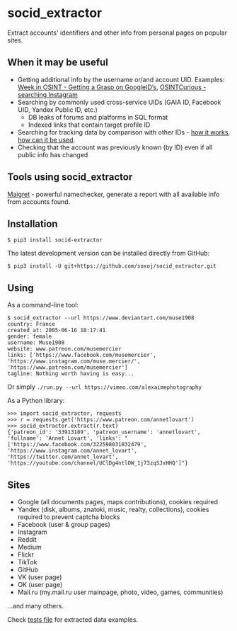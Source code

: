 # socid_extractor
Extract accounts' identifiers and other info from personal pages on popular sites.

## When it may be useful

- Getting additional info by the username or/and account UID. Examples: [Week in OSINT - Getting a Grasp on GoogleID’s](https://medium.com/week-in-osint/getting-a-grasp-on-googleids-77a8ab707e43), [OSINTCurious - searching Instagram](https://osintcurio.us/2019/10/01/searching-instagram-part-2/)
- Searching by commonly used cross-service UIDs (GAIA ID, Facebook UID, Yandex Public ID, etc.)
  - DB leaks of forums and platforms in SQL format
  - Indexed links that contain target profile ID
- Searching for tracking data by comparison with other IDs - [how it works](https://www.eff.org/wp/behind-the-one-way-mirror), [how can it be used](https://www.nytimes.com/interactive/2019/12/19/opinion/location-tracking-cell-phone.html).
- Checking that the account was previously known (by ID) even if all public info has changed

## Tools using socid_extractor

[Maigret](https://github.com/soxoj/maigret) - powerful namechecker, generate a report with all available info from accounts found. 

## Installation

    $ pip3 install socid-extractor

The latest development version can be installed directly from GitHub:

    $ pip3 install -U git+https://github.com/soxoj/socid_extractor.git

## Using

As a command-line tool:
```
$ socid_extractor --url https://www.deviantart.com/muse1908
country: France
created_at: 2005-06-16 18:17:41
gender: female
username: Muse1908
website: www.patreon.com/musemercier
links: ['https://www.facebook.com/musemercier', 'https://www.instagram.com/muse.mercier/', 'https://www.patreon.com/musemercier']
tagline: Nothing worth having is easy...
```

Or simply `./run.py --url https://vimeo.com/alexaimephotography`

As a Python library:
```
>>> import socid_extractor, requests
>>> r = requests.get('https://www.patreon.com/annetlovart')
>>> socid_extractor.extract(r.text)
{'patreon_id': '33913189', 'patreon_username': 'annetlovart', 'fullname': 'Annet Lovart', 'links': "['https://www.facebook.com/322598031832479', 'https://www.instagram.com/annet_lovart', 'https://twitter.com/annet_lovart', 'https://youtube.com/channel/UClDg4ntlOW_1j73zqSJxHHQ']"}
```

## Sites

- Google (all documents pages, maps contributions), cookies required
- Yandex (disk, albums, znatoki, music, realty, collections), cookies required to prevent captcha blocks
- Facebook (user & group pages)
- Instagram
- Reddit
- Medium
- Flickr
- TikTok
- GitHub
- VK (user page)
- OK (user page)
- Mail.ru (my.mail.ru user mainpage, photo, video, games, communities)

...and many others.

Check [tests file](./tests/test_e2e.py) for extracted data examples.
